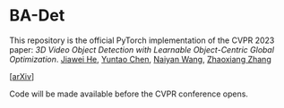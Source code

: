 # BA-Det
This repository is the official PyTorch implementation of the CVPR 2023 paper: *3D Video Object Detection with Learnable Object-Centric Global Optimization*.
[Jiawei He](https://jiaweihe.com/), [Yuntao Chen](https://scholar.google.com/citations?user=iLOoUqIAAAAJ), [Naiyan Wang](https://winsty.net/), [Zhaoxiang Zhang](https://zhaoxiangzhang.net/)

[[arXiv](https://arxiv.org/abs/2303.15416)]

Code will be made available before the CVPR conference opens.

